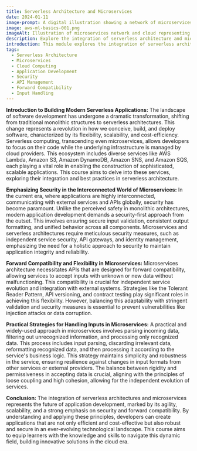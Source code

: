 ```yaml
---
title: Serverless Architecture and Microservices
date: 2024-01-11
image-prompt: A digital illustration showing a network of microservices interconnected with a cloud symbolizing serverless architecture, emphasizing security, flexibility, and modern application development
image: aws-ml-basics-001.png
imageAlt: Illustration of microservices network and cloud representing serverless architecture
description: Explore the integration of serverless architecture and microservices in modern application development, emphasizing security, flexibility, and forward compatibility.
introduction: This module explores the integration of serverless architecture and microservices, focusing on their roles in modern application development, security considerations, and strategies for forward compatibility and input handling.
tags:
  - Serverless Architecture
  - Microservices
  - Cloud Computing
  - Application Development
  - Security
  - API Management
  - Forward Compatibility
  - Input Handling
---
```


**Introduction to Building Modern Serverless Applications:**
The landscape of software development has undergone a dramatic transformation, shifting from traditional monolithic structures to serverless architectures. This change represents a revolution in how we conceive, build, and deploy software, characterized by its flexibility, scalability, and cost-efficiency. Serverless computing, transcending even microservices, allows developers to focus on their code while the underlying infrastructure is managed by cloud providers. This ecosystem includes diverse services like AWS Lambda, Amazon S3, Amazon DynamoDB, Amazon SNS, and Amazon SQS, each playing a vital role in enabling the construction of sophisticated, scalable applications. This course aims to delve into these services, exploring their integration and best practices in serverless architecture.

**Emphasizing Security in the Interconnected World of Microservices:**
In the current era, where applications are highly interconnected, communicating with external services and APIs globally, security has become paramount. Unlike the perceived safety in monolithic architectures, modern application development demands a security-first approach from the outset. This involves ensuring secure input validation, consistent output formatting, and unified behavior across all components. Microservices and serverless architectures require meticulous security measures, such as independent service security, API gateways, and identity management, emphasizing the need for a holistic approach to security to maintain application integrity and reliability.

**Forward Compatibility and Flexibility in Microservices:**
Microservices architecture necessitates APIs that are designed for forward compatibility, allowing services to accept inputs with unknown or new data without malfunctioning. This compatibility is crucial for independent service evolution and integration with external systems. Strategies like the Tolerant Reader Pattern, API versioning, and contract testing play significant roles in achieving this flexibility. However, balancing this adaptability with stringent validation and security measures is essential to prevent vulnerabilities like injection attacks or data corruption.

**Practical Strategies for Handling Inputs in Microservices:**
A practical and widely-used approach in microservices involves parsing incoming data, filtering out unrecognized information, and processing only recognized data. This process includes input parsing, discarding irrelevant data, reformatting recognized data, and then processing it according to the service's business logic. This strategy maintains simplicity and robustness in the service, ensuring resilience against changes in input formats from other services or external providers. The balance between rigidity and permissiveness in accepting data is crucial, aligning with the principles of loose coupling and high cohesion, allowing for the independent evolution of services.

**Conclusion:**
The integration of serverless architectures and microservices represents the future of application development, marked by its agility, scalability, and a strong emphasis on security and forward compatibility. By understanding and applying these principles, developers can create applications that are not only efficient and cost-effective but also robust and secure in an ever-evolving technological landscape. This course aims to equip learners with the knowledge and skills to navigate this dynamic field, building innovative solutions in the cloud era.
